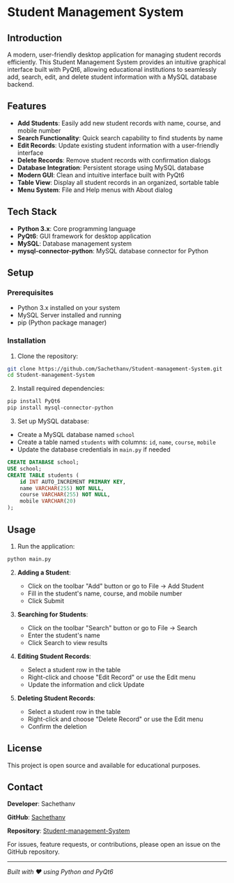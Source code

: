 # Student Management System

## Introduction

A modern, user-friendly desktop application for managing student records efficiently. This Student Management System provides an intuitive graphical interface built with PyQt6, allowing educational institutions to seamlessly add, search, edit, and delete student information with a MySQL database backend.

## Features

- **Add Students**: Easily add new student records with name, course, and mobile number
- **Search Functionality**: Quick search capability to find students by name
- **Edit Records**: Update existing student information with a user-friendly interface
- **Delete Records**: Remove student records with confirmation dialogs
- **Database Integration**: Persistent storage using MySQL database
- **Modern GUI**: Clean and intuitive interface built with PyQt6
- **Table View**: Display all student records in an organized, sortable table
- **Menu System**: File and Help menus with About dialog

## Tech Stack

- **Python 3.x**: Core programming language
- **PyQt6**: GUI framework for desktop application
- **MySQL**: Database management system
- **mysql-connector-python**: MySQL database connector for Python

## Setup

### Prerequisites

- Python 3.x installed on your system
- MySQL Server installed and running
- pip (Python package manager)

### Installation

1. Clone the repository:
```bash
git clone https://github.com/Sachethanv/Student-management-System.git
cd Student-management-System
```

2. Install required dependencies:
```bash
pip install PyQt6
pip install mysql-connector-python
```

3. Set up MySQL database:
- Create a MySQL database named `school`
- Create a table named `students` with columns: `id`, `name`, `course`, `mobile`
- Update the database credentials in `main.py` if needed

```sql
CREATE DATABASE school;
USE school;
CREATE TABLE students (
    id INT AUTO_INCREMENT PRIMARY KEY,
    name VARCHAR(255) NOT NULL,
    course VARCHAR(255) NOT NULL,
    mobile VARCHAR(20)
);
```

## Usage

1. Run the application:
```bash
python main.py
```

2. **Adding a Student**:
   - Click on the toolbar "Add" button or go to File → Add Student
   - Fill in the student's name, course, and mobile number
   - Click Submit

3. **Searching for Students**:
   - Click on the toolbar "Search" button or go to File → Search
   - Enter the student's name
   - Click Search to view results

4. **Editing Student Records**:
   - Select a student row in the table
   - Right-click and choose "Edit Record" or use the Edit menu
   - Update the information and click Update

5. **Deleting Student Records**:
   - Select a student row in the table
   - Right-click and choose "Delete Record" or use the Edit menu
   - Confirm the deletion

## License

This project is open source and available for educational purposes.

## Contact

**Developer**: Sachethanv

**GitHub**: [Sachethanv](https://github.com/Sachethanv)

**Repository**: [Student-management-System](https://github.com/Sachethanv/Student-management-System)

For issues, feature requests, or contributions, please open an issue on the GitHub repository.

---

*Built with ❤️ using Python and PyQt6*
